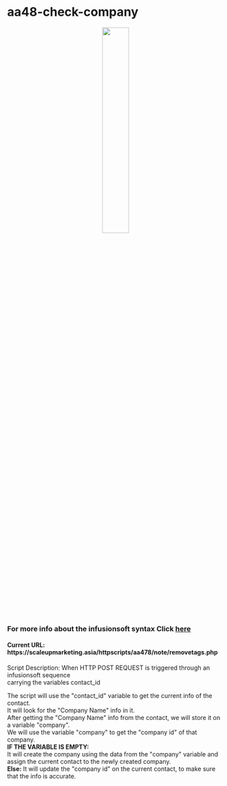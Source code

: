# aa48-check-company
<p align="center">
<img src="https://gedlynk.com/wp-content/uploads/2015/11/Infusionsoft-Logo-EPS-vector-image-2.png" style="width:35%;"/>
</p>

<h3>For more info about the infusionsoft syntax Click <a href="https://developer.infusionsoft.com/docs/xml-rpc/#contact">here</a></h3>
<h4>Current URL: https://scaleupmarketing.asia/httpscripts/aa478/note/removetags.php</h4>
<p>Script Description: 
  When HTTP POST REQUEST is triggered through an infusionsoft sequence<br>
  carrying the variables contact_id
  
  The script will use the "contact_id" variable to get the current info of the contact.<br>
  It will look for the "Company Name" info in it.<br>
  After getting the "Company Name" info from the contact, we will store it on a variable "company".<br>
  We will use the variable "company" to get the "company id" of that company.<br>
  <strong>IF THE VARIABLE IS EMPTY:</strong><BR>
  It will create the company using the data from the "company" variable and assign the current contact to the newly created company.<br>
  <strong>Else:</strong>
  It will update the "company id" on the current contact, to make sure that the info is accurate.
</p>
